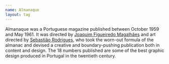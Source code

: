 ```yaml
---
name: Almanaque
layout: tag
---
```

<p>
Almanaque was a Portuguese magazine published between October 1959 and May 1961. It was directed by <a class="text-cat-link tag" href="/tags/Joaquim%20Figueiredo%20Magalhães/">Joaquim Figueiredo Magalhães</a> and art directed by <a class="text-cat-link author" href="/authors/Sebastião%20Rodrigues/">Sebastião Rodrigues</a>, who took the worn-out formula of the almanac and devised a creative and boundary-pushing publication both in content and design. The 18 numbers published are some of the best graphic design produced in Portugal in the twentieth century.
</p>
